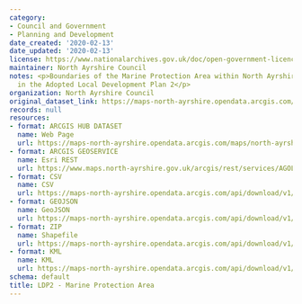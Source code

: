 ```yaml
---
category:
- Council and Government
- Planning and Development
date_created: '2020-02-13'
date_updated: '2020-02-13'
license: https://www.nationalarchives.gov.uk/doc/open-government-licence/version/3/
maintainer: North Ayrshire Council
notes: <p>Boundaries of the Marine Protection Area within North Ayrshire as set out
  in the Adopted Local Development Plan 2</p>
organization: North Ayrshire Council
original_dataset_link: https://maps-north-ayrshire.opendata.arcgis.com/maps/north-ayrshire::ldp2-marine-protection-area
records: null
resources:
- format: ARCGIS HUB DATASET
  name: Web Page
  url: https://maps-north-ayrshire.opendata.arcgis.com/maps/north-ayrshire::ldp2-marine-protection-area
- format: ARCGIS GEOSERVICE
  name: Esri REST
  url: https://www.maps.north-ayrshire.gov.uk/arcgis/rest/services/AGOL/Open_Data_Portal4/MapServer/52
- format: CSV
  name: CSV
  url: https://maps-north-ayrshire.opendata.arcgis.com/api/download/v1/items/f8d61ea93c8d4a76a33b657f919143dd/csv?layers=52
- format: GEOJSON
  name: GeoJSON
  url: https://maps-north-ayrshire.opendata.arcgis.com/api/download/v1/items/f8d61ea93c8d4a76a33b657f919143dd/geojson?layers=52
- format: ZIP
  name: Shapefile
  url: https://maps-north-ayrshire.opendata.arcgis.com/api/download/v1/items/f8d61ea93c8d4a76a33b657f919143dd/shapefile?layers=52
- format: KML
  name: KML
  url: https://maps-north-ayrshire.opendata.arcgis.com/api/download/v1/items/f8d61ea93c8d4a76a33b657f919143dd/kml?layers=52
schema: default
title: LDP2 - Marine Protection Area
---
```

